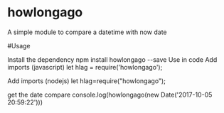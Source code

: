 # howlongago
A simple module to compare a datetime with now date


#Usage

Install the dependency
npm install howlongago --save
Use in code
Add imports (javascript)
let hlag = require('howlongago'); 

Add imports (nodejs)
let hlag=require("howlongago");

get the date compare
console.log(howlongago(new Date('2017-10-05 20:59:22')))
 
